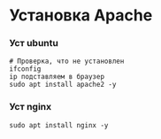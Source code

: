 # Установка Apache
### Уст ubuntu
```
# Проверка, что не установлен
ifconfig
ip подставляем в браузер
sudo apt install apache2 -y
```
### Уст nginx
```
sudo apt install nginx -y

```
